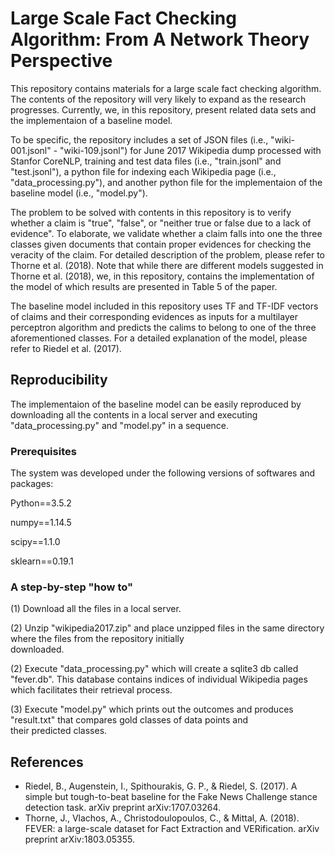 # Large Scale Fact Checking Algorithm: From A Network Theory Perspective

This repository contains materials for a large scale fact checking algorithm. The contents of the repository will very likely to expand as the research progresses. Currently, we, in this repository, present related data sets and the implementaion of a baseline model.

To be specific, the repository includes a set of JSON files (i.e., "wiki-001.jsonl" - "wiki-109.jsonl") for June 2017 Wikipedia dump processed with Stanfor CoreNLP, training and test data files (i.e., "train.jsonl" and "test.jsonl"), a python file for indexing each Wikipedia page (i.e., "data_processing.py"), and another python file for the implementaion of the baseline model (i.e., "model.py").

The problem to be solved with contents in this repository is to verify whether a claim is "true", "false", or "neither true or false due to a lack of evidence". To elaborate, we validate whether a claim falls into one the three classes given documents that contain proper evidences for checking the veracity of the claim. For detailed description of the problem, please refer to Thorne et al. (2018). Note that while there are different models suggested in Thorne et al. (2018), we, in this repository, contains the implementation of the model of which results are presented in Table 5 of the paper.

The baseline model included in this repository uses TF and TF-IDF vectors of claims and their corresponding evidences as inputs for a multilayer perceptron algorithm and predicts the calims to belong to one of the three aforementioned classes. For a detailed explanation of the model, please refer to Riedel et al. (2017).

## Reproducibility

The implementaion of the baseline model can be easily reproduced by downloading all the contents in a local server and executing "data_processing.py" and "model.py" in a sequence.

### Prerequisites

The system was developed under the following versions of softwares and packages:

Python==3.5.2

numpy==1.14.5

scipy==1.1.0

sklearn==0.19.1


### A step-by-step "how to"
(1) Download all the files in a local server.

(2) Unzip "wikipedia2017.zip" and place unzipped files in the same directory where the files from the repository initially   
    downloaded.
    
(2) Execute "data_processing.py" which will create a sqlite3 db called "fever.db".
    This database contains indices of individual Wikipedia pages which facilitates their retrieval process.
    
(3) Execute "model.py" which prints out the outcomes and produces "result.txt" that compares gold classes of data points and   
    their predicted classes.

## References
- Riedel, B., Augenstein, I., Spithourakis, G. P., & Riedel, S. (2017). A simple but tough-to-beat baseline for the Fake News Challenge stance detection task. arXiv preprint arXiv:1707.03264.
- Thorne, J., Vlachos, A., Christodoulopoulos, C., & Mittal, A. (2018). FEVER: a large-scale dataset for Fact Extraction and VERification. arXiv preprint arXiv:1803.05355.
